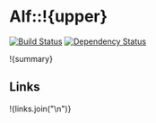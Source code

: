 # Alf::!{upper}

[![Build Status](https://secure.travis-ci.org/blambeau/alf-!{lower}.png)](http://travis-ci.org/blambeau/alf-!{lower})
[![Dependency Status](https://gemnasium.com/blambeau/alf-!{lower}.png)](https://gemnasium.com/blambeau/alf-!{lower})

!{summary}

## Links

!{links.join("\n")}
